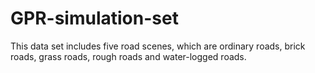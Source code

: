 # GPR-simulation-set
This data set includes five road scenes, which are ordinary roads, brick roads, grass roads, rough roads and water-logged roads.
